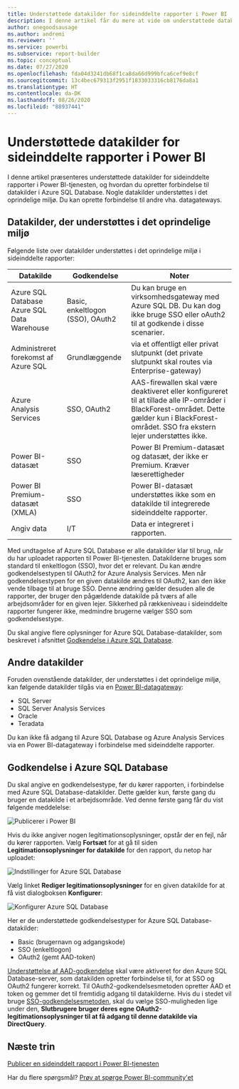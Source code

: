 ```yaml
---
title: Understøttede datakilder for sideinddelte rapporter i Power BI
description: I denne artikel får du mere at vide om understøttede datakilder for sideinddelte rapporter i Power BI-tjenesten, og hvordan du opretter forbindelse til datakilder i Azure SQL Database.
author: onegoodsausage
ms.author: andremi
ms.reviewer: ''
ms.service: powerbi
ms.subservice: report-builder
ms.topic: conceptual
ms.date: 07/27/2020
ms.openlocfilehash: fda04d3241db68f1ca8da66d999bfca6cef9e8cf
ms.sourcegitcommit: 13c4bec679313f2951f1833033316cb8176da8a1
ms.translationtype: HT
ms.contentlocale: da-DK
ms.lasthandoff: 08/26/2020
ms.locfileid: "88937441"
---
```

# <a name="supported-data-sources-for-power-bi-paginated-reports"></a>Understøttede datakilder for sideinddelte rapporter i Power BI

I denne artikel præsenteres understøttede datakilder for sideinddelte rapporter i Power BI-tjenesten, og hvordan du opretter forbindelse til datakilder i Azure SQL Database. Nogle datakilder understøttes i det oprindelige miljø. Du kan oprette forbindelse til andre vha. datagateways.

## <a name="natively-supported-data-sources"></a>Datakilder, der understøttes i det oprindelige miljø

Følgende liste over datakilder understøttes i det oprindelige miljø i sideinddelte rapporter:

| Datakilde | Godkendelse | Noter |
| --- | --- | --- |
| Azure SQL Database <br>Azure SQL Data Warehouse | Basic, enkeltlogon (SSO), OAuth2 | Du kan bruge en virksomhedsgateway med Azure SQL DB. Du kan dog ikke bruge SSO eller oAuth2 til at godkende i disse scenarier.   |
| Administreret forekomst af Azure SQL | Grundlæggende | via et offentligt eller privat slutpunkt (det private slutpunkt skal routes via Enterprise-gateway)  |
| Azure Analysis Services | SSO, OAuth2 | AAS-firewallen skal være deaktiveret eller konfigureret til at tillade alle IP-områder i BlackForest-området. Dette gælder kun i BlackForest-området.  SSO fra ekstern lejer understøttes ikke. |
| Power BI-datasæt | SSO | Power BI Premium-datasæt og datasæt, der ikke er Premium. Kræver læserettigheder |
| Power BI Premium-datasæt (XMLA) | SSO | Power BI-datasæt understøttes ikke som en datakilde til integrerede sideinddelte rapporter.  |
| Angiv data | I/T | Data er integreret i rapporten. |

Med undtagelse af Azure SQL Database er alle datakilder klar til brug, når du har uploadet rapporten til Power BI-tjenesten. Datakilderne bruges som standard til enkeltlogon (SSO), hvor det er relevant. Du kan ændre godkendelsestypen til OAuth2 for Azure Analysis Services. Men når godkendelsestypen for en given datakilde ændres til OAuth2, kan den ikke vende tilbage til at bruge SSO.  Denne ændring gælder desuden alle de rapporter, der bruger den pågældende datakilde på tværs af alle arbejdsområder for en given lejer.  Sikkerhed på rækkeniveau i sideinddelte rapporter fungerer ikke, medmindre brugerne vælger SSO som godkendelsestype.

Du skal angive flere oplysninger for Azure SQL Database-datakilder, som beskrevet i afsnittet [Godkendelse i Azure SQL Database](#azure-sql-database-authentication).

## <a name="other-data-sources"></a>Andre datakilder

Foruden ovenstående datakilder, der understøttes i det oprindelige miljø, kan følgende datakilder tilgås via en [Power BI-datagateway](../connect-data/service-gateway-onprem.md):

- SQL Server
- SQL Server Analysis Services
- Oracle
- Teradata

Du kan ikke få adgang til Azure SQL Database og Azure Analysis Services via en Power BI-datagateway i forbindelse med sideinddelte rapporter.

## <a name="azure-sql-database-authentication"></a>Godkendelse i Azure SQL Database

Du skal angive en godkendelsestype, før du kører rapporten, i forbindelse med Azure SQL Database-datakilder. Dette gælder kun, første gang du bruger en datakilde i et arbejdsområde. Ved denne første gang får du vist følgende meddelelse:

![Publicerer i Power BI](media/paginated-reports-data-sources/power-bi-paginated-publishing.png)

Hvis du ikke angiver nogen legitimationsoplysninger, opstår der en fejl, når du kører rapporten. Vælg **Fortsæt** for at gå til siden **Legitimationsoplysninger for datakilde** for den rapport, du netop har uploadet:

![Indstillinger for Azure SQL Database](media/paginated-reports-data-sources/power-bi-paginated-settings-azure-sql.png)

Vælg linket **Rediger legitimationsoplysninger** for en given datakilde for at få vist dialogboksen **Konfigurer**:

![Konfigurer Azure SQL Database](media/paginated-reports-data-sources/power-bi-paginated-configure-azure-sql.png)

Her er de understøttede godkendelsestyper for Azure SQL Database-datakilder:

- Basic (brugernavn og adgangskode)
- SSO (enkeltlogon)
- OAuth2 (gemt AAD-token)

[Understøttelse af AAD-godkendelse](https://docs.microsoft.com/azure/sql-database/sql-database-aad-authentication-configure) skal være aktiveret for den Azure SQL Database-server, som datakilden opretter forbindelse til, for at SSO og OAuth2 fungerer korrekt. Til OAuth2-godkendelsesmetoden opretter AAD et token og gemmer det til fremtidig adgang til datakilderne. Hvis du i stedet vil bruge [SSO-godkendelsesmetoden](https://docs.microsoft.com/power-bi/service-azure-sql-database-with-direct-connect#single-sign-on), skal du vælge SSO-muligheden lige under den, **Slutbrugere bruger deres egne OAuth2-legitimationsoplysninger til at få adgang til denne datakilde via DirectQuery**.
  
## <a name="next-steps"></a>Næste trin

[Publicer en sideinddelt rapport i Power BI-tjenesten](../consumer/paginated-reports-view-power-bi-service.md)

Har du flere spørgsmål? [Prøv at spørge Power BI-community'et](https://community.powerbi.com/)

